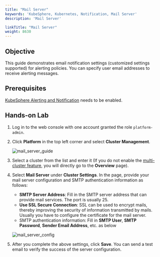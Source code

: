 ```yaml
---
title: "Mail Server"
keywords: 'KubeSphere, Kubernetes, Notification, Mail Server'
description: 'Mail Server'

linkTitle: "Mail Server"
weight: 8630
---
```


## Objective

This guide demonstrates email notification settings (customized settings supported) for alerting policies. You can specify user email addresses to receive alerting messages.

## Prerequisites

[KubeSphere Alerting and Notification](../../../pluggable-components/alerting-notification/) needs to be enabled.

## Hands-on Lab

1. Log in to the web console with one account granted the role  `platform-admin`.
2. Click **Platform** in the top left corner and select **Cluster Management**.

    ![mail_server_guide](/images/docs/alerting/mail_server_guide.png)

3. Select a cluster from the list and enter it (If you do not enable the [multi-cluster feature](../../../multicluster-management/), you will directly go to the **Overview** page).
4. Select **Mail Server** under **Cluster Settings**. In the page, provide your mail server configuration and SMTP authentication information as follows:
    - **SMTP Server Address**: Fill in the SMTP server address that can provide mail services. The port is usually 25.
    - **Use SSL Secure Connection**: SSL can be used to encrypt mails, thereby improving the security of information transmitted by mails. Usually you have to configure the certificate for the mail server.
    - SMTP authentication information: Fill in **SMTP User**, **SMTP Password**, **Sender Email Address**, etc. as below

    ![mail_server_config](/images/docs/alerting/mail_server_config.png)

5. After you complete the above settings, click **Save**. You can send a test email to verify the success of the server configuration.
